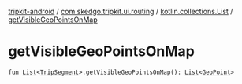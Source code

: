 [tripkit-android](../../index.md) / [com.skedgo.tripkit.ui.routing](../index.md) / [kotlin.collections.List](index.md) / [getVisibleGeoPointsOnMap](./get-visible-geo-points-on-map.md)

# getVisibleGeoPointsOnMap

`fun `[`List`](https://kotlinlang.org/api/latest/jvm/stdlib/kotlin.collections/-list/index.html)`<`[`TripSegment`](../../com.skedgo.tripkit.routing/-trip-segment/index.md)`>.getVisibleGeoPointsOnMap(): `[`List`](https://kotlinlang.org/api/latest/jvm/stdlib/kotlin.collections/-list/index.html)`<`[`GeoPoint`](../../com.skedgo.tripkit.location/-geo-point/index.md)`>`